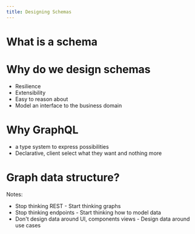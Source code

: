 ```yaml
---
title: Designing Schemas
---
```


# What is a schema

# Why do we design schemas
- Resilience
- Extensibility
- Easy to reason about
- Model an interface to the business domain

# Why GraphQL
 - a type system to express possibilities
 - Declarative, client select what they want and nothing more

# Graph data structure?

Notes:

- Stop thinking REST - Start thinking graphs
- Stop thinking endpoints - Start thinking how to model data
- Don't design data around UI, components views - Design data around use cases
